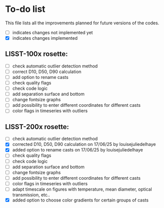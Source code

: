# To-do list 

This file lists all the improvements planned for future versions of the codes. 
- [ ] indicates changes not implemented yet
- [x] indicates changes implemented

## LISST-100x rosette:
- [ ] check automatic outlier detection method
- [ ] correct D10, D50, D90 calculation
- [ ] add option to rename casts
- [ ] check quality flags
- [ ] check code logic
- [ ] add separation surface and bottom
- [ ] change fontsize graphs
- [ ] add possibility to enter different coordinates for different casts
- [ ] color flags in timeseries with outliers

## LISST-200x rosette:
- [ ] check automatic outlier detection method
- [x] corrected D10, D50, D90 calculation on 17/06/25 by louisejuliedelhaye
- [x] added option to rename casts on 17/06/25 by louisejuliedelhaye
- [ ] check quality flags
- [ ] check code logic
- [ ] add separation surface and bottom
- [ ] change fontsize graphs
- [ ] add possibility to enter different coordinates for different casts
- [ ] color flags in timeseries with outliers
- [ ] adapt timescale on figures with temperature, mean diameter, optical transmission, etc..
- [x] added option to choose color gradients for certain groups of casts